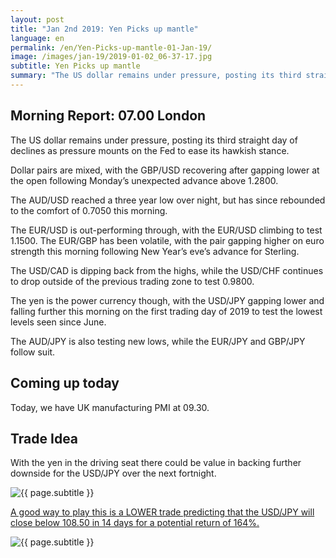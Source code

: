 ```yaml
---
layout: post
title: "Jan 2nd 2019: Yen Picks up mantle"
language: en
permalink: /en/Yen-Picks-up-mantle-01-Jan-19/
image: /images/jan-19/2019-01-02_06-37-17.jpg
subtitle: Yen Picks up mantle
summary: "The US dollar remains under pressure, posting its third straight day of declines as pressure mounts on the Fed to ease its hawkish stance. Dollar pairs are mixed, with the GBP/USD recovering after gapping lower at the open following Monday’s unexpected advance above 1.2800"
---
```

## Morning Report: 07.00 London

The US dollar remains under pressure, posting its third straight day of declines as pressure mounts on the Fed to ease its hawkish stance. 

Dollar pairs are mixed, with the GBP/USD recovering after gapping lower at the open following Monday’s unexpected advance above 1.2800. 

The AUD/USD reached a three year low over night, but has since rebounded to the comfort of 0.7050 this morning. 

The EUR/USD is out-performing through, with the EUR/USD climbing to test 1.1500. The EUR/GBP has been volatile, with the pair gapping higher on euro strength this morning following New Year’s eve’s advance for Sterling. 

The USD/CAD is dipping back from the highs, while the USD/CHF continues to drop outside of the previous trading zone to test 0.9800. 

The yen is the power currency though, with the USD/JPY gapping lower and falling further this morning on the first trading day of 2019 to test the lowest levels seen since June. 

The AUD/JPY is also testing new lows, while the EUR/JPY and GBP/JPY follow suit. 

## Coming up today

Today, we have UK manufacturing PMI at 09.30. 

## Trade Idea

With the yen in the driving seat there could be value in backing further downside for the USD/JPY over the next fortnight.

<img class="post-image" src="{{ site.url }}/images/jan-19/2019-01-02_06-37-17.jpg" alt="{{ page.subtitle }}" title="{{ page.subtitle }}">

<a href="%LINK%%?currency=GBP&market=forex&underlying=frxUSDJPY&formname=higherlower&duration_amount=14&duration_units=d&amount=10&amount_type=stake&expiry_type=duration&barrier=108.50" target="_blank" rel="noopener noreferrer nofollow">A good way to play this is a LOWER trade predicting that the USD/JPY will close below 108.50 in 14 days for a potential return of 164%.</a>

<img class="post-image" src="{{ site.url }}/images/jan-19/2019-01-02_06-39-00.jpg" alt="{{ page.subtitle }}" title="{{ page.subtitle }}">